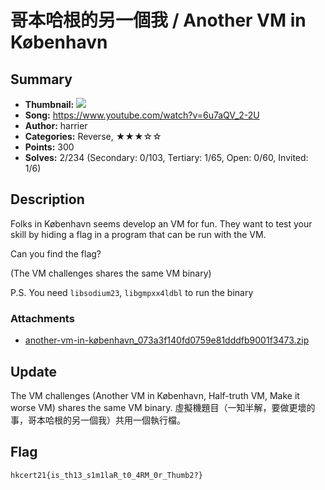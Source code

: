 哥本哈根的另一個我 / Another VM in København
===

## Summary

* **Thumbnail:** ![](thumbnail.jpg)
* **Song:** https://www.youtube.com/watch?v=6u7aQV_2-2U
* **Author:** harrier
* **Categories:** Reverse, ★★★☆☆
* **Points:** 300
* **Solves:** 2/234 (Secondary: 0/103, Tertiary: 1/65, Open: 0/60, Invited: 1/6)

## Description

Folks in København seems develop an VM for fun. They want to test your skill by hiding a flag in a program that can be run with the VM.

Can you find the flag?

(The VM challenges shares the same VM binary)

P.S. You need `libsodium23`, `libgmpxx4ldbl` to run the binary

### Attachments

- [another-vm-in-københavn_073a3f140fd0759e81dddfb9001f3473.zip](https://github.com/blackb6a/hkcert-ctf-2021-challenges/releases/download/v1.0.0/another-vm-in-københavn_073a3f140fd0759e81dddfb9001f3473.zip)

## Update

The VM challenges (Another VM in København, Half-truth VM, Make it worse VM) shares the same VM binary. 虛擬機題目（一知半解，要做更壞的事，哥本哈根的另一個我）共用一個執行檔。

## Flag

`hkcert21{is_th13_s1m1laR_t0_4RM_0r_Thumb2?}`
